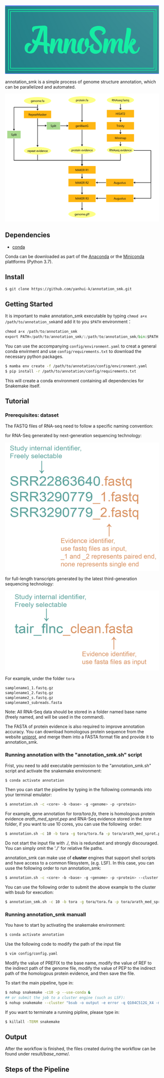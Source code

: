  ![](images/logo.png#crop=0&crop=0&crop=1&crop=1&id=Oiact&originalType=binary&ratio=1&rotation=0&showTitle=false&status=done&style=none&title=&width=700) 

annotation_smk is a simple process of genome structure annotation, which can be parallelized and automated. 

 ![](images/pipeline.png#crop=0&crop=0&crop=1&crop=1&id=ayEia&originalType=binary&ratio=1&rotation=0&showTitle=false&status=done&style=none&title=&width=700) 

## Dependencies

- [conda](https://conda.io/en/latest/index.html) 

Conda can be downloaded as part of the [Anaconda](https://www.anaconda.com/) or the [Miniconda](https://conda.io/en/latest/miniconda.html) plattforms (Python 3.7). 

## Install

```bash
$ git clone https://github.com/yanhui-k/annotation_smk.git
```

## Getting Started

It is important to make annotation_smk executable by typing `chmod a+x /path/to/annotation_smk`and 
add it to you `$PATH` environment：

```python
chmod a+x /path/to/annotation_smk
export PATH=/path/to/annotation_smk/:/path/to/annotation_smk/bin:$PATH
```

You can use the accompanying `config/environment.yaml` to creat a general conda envirment and use `config/requirements.txt` to download the necessary python packages.

```bash
$ mamba env create -f /path/to/annotation/config/environment.yaml
$ pip install -r /path/to/annotation/config/requirements.txt
```

This will create a conda environment containing all dependencies for Snakemake itself.

## Tutorial

### Prerequisites: dataset

The FASTQ files of RNA-seq need to follow a specific naming convention:

for RNA-Seq generated by next-generation sequencing technology:

 ![](images/input_2.png#crop=0&crop=0&crop=1&crop=1&id=JMq0R&originalType=binary&ratio=1&rotation=0&showTitle=false&status=done&style=none&title=) 

for full-length transcripts generated by the latest third-generation sequencing technology:

 ![](images/input_3.png#crop=0&crop=0&crop=1&crop=1&id=JMq0R&originalType=binary&ratio=1&rotation=0&showTitle=false&status=done&style=none&title=) 

For example, under the folder `tora`

```
samplename1_1.fastq.gz  
samplename1_2.fastq.gz
samplename2_s.fastq.gz
samplename3_subreads.fasta
```

Note: All RNA-Seq data should be stored in a folder named base name (freely named, and will be used in the command).

The FASTA of protein evidence is also required to improve annotation accuracy. You can download homologous protein sequence from the website [uniprot](https://www.uniprot.org/), and merge them into a FASTA format file and provide it to annotation_smk. 

### Running annotation with the "annotation_smk.sh" script

Frist, you need to add executable permission to the "annotation_smk.sh" script and activate the snakemake environment:

```bash
$ conda activate annotation
```

Then you can start the pipeline by typing in the following commands into your terminal emulator:

```bash
$ annotation.sh -c <core> -b <base> -g <genome> -p <protein>
```

For example, gene annotation for _tora/tora.fa_, there is homologous protein evidence _arath_med_sprot.pep_ and RNA-Seq evidence stored in the _tora_ folder, if you want to use 10 cores,  you can use the following  order:

```bash
$ annotation.sh -c 10 -b tora -g tora/tora.fa -p tora/arath_med_sprot.pep
```

Do not start the input file with ./, this is redundant and strongly discouraged. You can simply omit the './' for relative file paths.

annotation_smk can make use of **cluster** engines that support shell scripts and have access to a common filesystem, (e.g. LSF). In this case, you can uuse the following order to run annotation_smk:

```bash
$ annotation.sh -c <core> -b <base> -g <genome> -p <protein> --cluster <cluster> -q <queue> -m <host>
```
You can use the following order to submit the above example to the cluster with bsub for execution:
```bash
$ annotation_smk.sh -c 10 -b tora -g tora/tora.fa -p tora/arath_med_sprot.pep --cluster bsub -q Q104C512G_X4 -m yi02
```

### Running annotation_smk manuall

You have to start by activating the snakemake environment:

```bash
$ conda activate annotation
```

Use the following code to modify the path of the input file 

```bash
$ vim config/config.yaml
```

Modify the value of PREFIX to the base name, modify the value of REF to the indirect path of the genome file, modify the value of PEP to the indirect path of the homologous protein evidence, and then save the file.

To start the main pipeline, type in: 

```bash
$ nohup snakemake -c10 -p --use-conda &
## or submit the job to a cluster engine (such as LSF):
$ nohup snakemake --cluster "bsub -o output -e error -q Q104C512G_X4 -m yi02" -j 10 -p --use-conda &
```

If you want to terminate a running pipline, please type in: 

```bash
$ killall -TERM snakemake
```

## Output

After the workflow is finished, the files created during the workflow can be found under result/_base_name_/.

## Steps of the Pipeline
